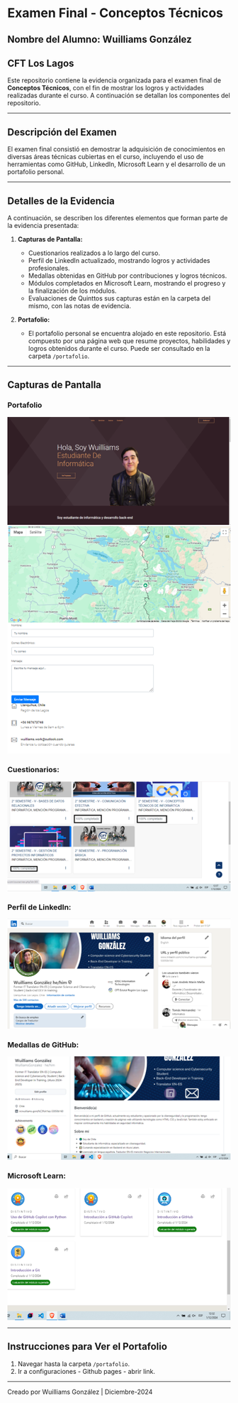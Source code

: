 # Examen Final - Conceptos Técnicos

## Nombre del Alumno: Wuilliams González 
## CFT Los Lagos

Este repositorio contiene la evidencia organizada para el examen final de **Conceptos Técnicos**, con el fin de mostrar los logros y actividades realizadas durante el curso. A continuación se detallan los componentes del repositorio.

---

## Descripción del Examen

El examen final consistió en demostrar la adquisición de conocimientos en diversas áreas técnicas cubiertas en el curso, incluyendo el uso de herramientas como GitHub, LinkedIn, Microsoft Learn y el desarrollo de un portafolio personal.

---

## Detalles de la Evidencia

A continuación, se describen los diferentes elementos que forman parte de la evidencia presentada:

1. **Capturas de Pantalla:**
   - Cuestionarios realizados a lo largo del curso.
   - Perfil de LinkedIn actualizado, mostrando logros y actividades profesionales.
   - Medallas obtenidas en GitHub por contribuciones y logros técnicos.
   - Módulos completados en Microsoft Learn, mostrando el progreso y la finalización de los módulos.
   - Evaluaciones de Quinttos sus capturas están en la carpeta del mismo, con las notas de evidencia.
   
2. **Portafolio:**
   - El portafolio personal se encuentra alojado en este repositorio. Está compuesto por una página web que resume proyectos, habilidades y logros obtenidos durante el curso. Puede ser consultado en la carpeta `/portafolio`.

---

## Capturas de Pantalla

### Portafolio 
![Portafolio](portafoliomio.png)
![Portafolio](formulario.png)

### Cuestionarios:
![Cuestionario 1](Quinttos.png)

### Perfil de LinkedIn:
![Perfil LinkedIn](linkedin1.png)

### Medallas de GitHub:
![Medallas GitHub](badge.png)

### Microsoft Learn:
![Microsoft Learn](microsoftlearn.png)

---


## Instrucciones para Ver el Portafolio

1. Navegar hasta la carpeta `/portafolio`.
2. Ir a configuraciones - Github pages - abrir link.

---
Creado por Wuilliams González | Diciembre-2024
